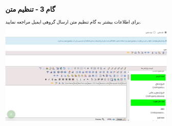 ﻿## گام 3 - تنظیم متن



برای اطلاعات بیشتر به   گام تنظیم متن ارسال گروهی ایمیل مراجعه نمایید.    

![](advertising-sendingeventmail-thirdstep.png)
